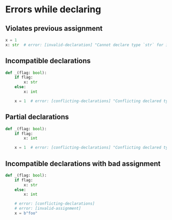# Errors while declaring

## Violates previous assignment

```py
x = 1
x: str  # error: [invalid-declaration] "Cannot declare type `str` for inferred type `Literal[1]`"
```

## Incompatible declarations

```py
def _(flag: bool):
    if flag:
        x: str
    else:
        x: int

    x = 1  # error: [conflicting-declarations] "Conflicting declared types for `x`: str, int"
```

## Partial declarations

```py
def _(flag: bool):
    if flag:
        x: int

    x = 1  # error: [conflicting-declarations] "Conflicting declared types for `x`: Unknown, int"
```

## Incompatible declarations with bad assignment

```py
def _(flag: bool):
    if flag:
        x: str
    else:
        x: int

    # error: [conflicting-declarations]
    # error: [invalid-assignment]
    x = b"foo"
```

